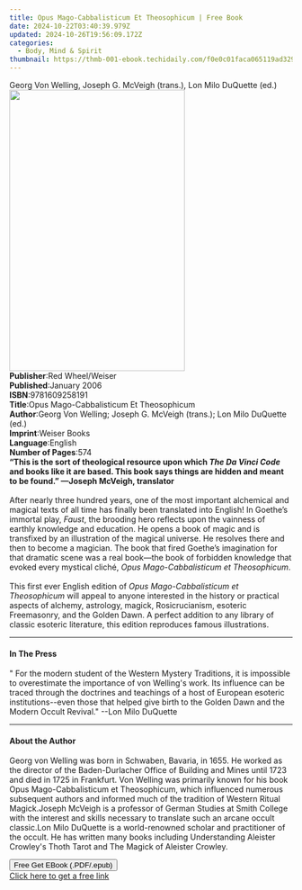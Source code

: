 ```yaml
---
title: Opus Mago-Cabbalisticum Et Theosophicum | Free Book
date: 2024-10-22T03:40:39.979Z
updated: 2024-10-26T19:56:09.172Z
categories:
  - Body, Mind & Spirit
thumbnail: https://thmb-001-ebook.techidaily.com/f0e0c01faca065119ad3297ad482d9f30c8b60e9292070f75814f66b420b3efd.jpg
---
```

<main id="book-container">
  <div class="flex flex-col">
    <div class="book-brief flex-1 py-6 px-4 sm:p-6 md:py-10 md:px-8">
      <!-- brief-->
      <div class="book-brief-main">
        Georg Von Welling, Joseph G. McVeigh (trans.), Lon Milo DuQuette (ed.)
      </div>
    </div>
    <div
      class="book-meta-info flex-1 grid gap-4 col-start-1 col-end-3 row-start-1 sm:mb-6 sm:grid-cols-4 lg:gap-6 lg:col-start-2 lg:row-end-6 lg:row-span-6 lg:mb-0"
    >
      <div
        class="book-meta-info-left place-content-center mt-4 p-4 text-sm leading-6 col-start-2 col-span-2 dark:text-slate-400"
      >
        <img
          class="w-full h-500 object-cover rounded-lg sm:h-255 sm:col-span-2 lg:col-span-full"
          src="https://img-001-ebook.techidaily.com/18500b6d2620f945f995c8a2ea0249ed95c040823add727c68fa5c2d407847b3.jpg"
          alt=""
          width="312"
          height="500"
        />
      </div>
      <div
        class="book-meta-info-right mt-2 col-start-1 row-start-2 col-span-3 self-center"
      >
        <!-- meta data  -->
        <div class="flex flex-col px-4 md:px-8">
          <div class="flex-1">
            <strong>Publisher</strong>:<span class="px-2"
              >Red Wheel/Weiser</span
            >
          </div>
          <div class="flex-1">
            <strong>Published</strong>:<span class="px-2">January 2006</span>
          </div>
          <div class="flex-1">
            <strong>ISBN</strong>:<span class="px-2">9781609258191</span>
          </div>
          <div class="flex-1">
            <strong>Title</strong>:<span class="px-2"
              >Opus Mago-Cabbalisticum Et Theosophicum</span
            >
          </div>
          <div class="flex-1">
            <strong>Author</strong>:<span class="px-2"
              >Georg Von Welling; Joseph G. McVeigh (trans.); Lon Milo DuQuette
              (ed.)</span
            >
          </div>
          <div class="flex-1">
            <strong>Imprint</strong>:<span class="px-2">Weiser Books</span>
          </div>
          <div class="flex-1">
            <strong>Language</strong>:<span class="px-2">English</span>
          </div>
          <div class="flex-1">
            <strong>Number of Pages</strong>:<span class="px-2">574</span>
          </div>
        </div>
      </div>
    </div>
    <div class="book-description flex-1 py-6 px-4 sm:p-6 md:py-10 md:px-8">
      <div class="book-description-main">
        <div accordion-content="" id="description">
          <b
            >“This is the sort of theological resource upon which
            <i>The Da Vinci Code</i> and books like it are based. This book says
            things are hidden and meant to be found.” —Joseph McVeigh,
            translator</b
          ><br /><br />After nearly three hundred years, one of the most
          important alchemical and magical texts of all time has finally been
          translated into English! In Goethe’s immortal play, <i>Faust</i>, the
          brooding hero reflects upon the vainness of earthly knowledge and
          education. He opens a book of magic and is transfixed by an
          illustration of the magical universe. He resolves there and then to
          become a magician. The book that fired Goethe’s imagination for that
          dramatic scene was a real book—the book of forbidden knowledge that
          evoked every mystical cliché,
          <i>Opus Mago-Cabbalisticum et Theosophicum</i>.<br /><br />This first
          ever English edition of
          <i>Opus Mago-Cabbalisticum et Theosophicum</i> will appeal to anyone
          interested in the history or practical aspects of alchemy, astrology,
          magick, Rosicrucianism, esoteric Freemasonry, and the Golden Dawn. A
          perfect addition to any library of classic esoteric literature, this
          edition reproduces famous illustrations.
        </div>
        <div class="accordion-fader"></div>
      </div>
    </div>
    <div class="book-excerpts flex-1 py-6 px-4 sm:p-6 md:py-10 md:px-8">
      <!-- excerpts-->
      <div class="book-excerpts-main">
        <hr />
        <h4 class="placeholder placeholder-heading">
          <span>In The Press</span>
        </h4>
        <p>
          " For the modern student of the Western Mystery Traditions, it is
          impossible to overestimate the importance of von Welling's work. Its
          influence can be traced through the doctrines and teachings of a host
          of European esoteric institutions--even those that helped give birth
          to the Golden Dawn and the Modern Occult Revival." --Lon Milo DuQuette
        </p>
      </div>
    </div>
    <div class="book-about-author flex-1 py-6 px-4 sm:p-6 md:py-10 md:px-8">
      <!-- about author-->
      <div class="book-main-author-main">
        <hr />
        <h4 class="placeholder placeholder-heading">
          <span>About the Author</span>
        </h4>
        <p>
          Georg von Welling was born in Schwaben, Bavaria, in 1655. He worked as
          the director of the Baden-Durlacher Office of Building and Mines until
          1723 and died in 1725 in Frankfurt. Von Welling was primarily known
          for his book Opus Mago-Cabbalisticum et Theosophicum, which influenced
          numerous subsequent authors and informed much of the tradition of
          Western Ritual Magick.Joseph McVeigh is a professor of German Studies
          at Smith College with the interest and skills necessary to translate
          such an arcane occult classic.Lon Milo DuQuette is a world-renowned
          scholar and practitioner of the occult. He has written many books
          including Understanding Aleister Crowley's Thoth Tarot and The Magick
          of Aleister Crowley.
        </p>
      </div>
    </div>
    <div class="book-free-get flex-1 py-6 px-4 sm:p-6 md:py-10 md:px-8">
      <button
        id="btn-free-get"
        class="bg-blue-500 hover:bg-blue-700 text-white font-bold py-2 px-4 rounded"
      >
        Free Get EBook (.PDF/.epub)
      </button>
      <div id="countdown-display" class="px-2 text-lg mt-2"></div>
      <a
        id="free-link"
        class="hidden bg-blue-500 hover:bg-blue-700 text-white font-bold py-2 px-4 rounded"
        href="https://www.ebooks.com/en-us/book/210877214/opus-mago-cabbalisticum-et-theosophicum/georg-von-welling/"
        target="_blank"
        >Click here to get a free link</a
      >
    </div>
    <script>
      let countdownTime = 0;
      let countdownInterval = null;
      document
        .getElementById('btn-free-get')
        .addEventListener('click', startCountdown);
      function startCountdown() {
        countdownTime = new Date().getTime() + 60000 * 3;
        countdownInterval = setInterval(updateCountdown, 1000);
        document.getElementById('btn-free-get').disabled = true;
        document
          .getElementById('btn-free-get')
          .classList.add('bg-gray-500', 'cursor-not-allowed');
      }
      function updateCountdown() {
        let currentTime = new Date().getTime();
        let timeLeft = countdownTime - currentTime;
        let secondsLeft = Math.floor(timeLeft / 1000);
        document.getElementById('countdown-display').innerHTML =
          `Remaining time: ${secondsLeft} seconds.`;
        if (secondsLeft <= 0) {
          clearInterval(countdownInterval);
          document.getElementById('btn-free-get').classList.add('hidden');
          document.getElementById('free-link').classList.remove('hidden');
          document.getElementById('countdown-display').innerHTML = '';
        }
      }
    </script>
  </div>
</main>

<ins class="adsbygoogle"
      style="display:block"
      data-ad-client="ca-pub-7571918770474297"
      data-ad-slot="8358498916"
      data-ad-format="auto"
      data-full-width-responsive="true"></ins>
    